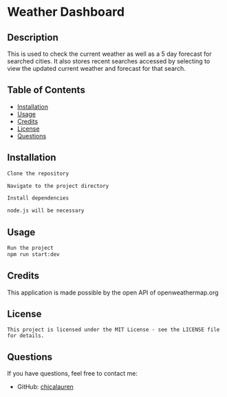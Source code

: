 # Weather Dashboard

## Description

This is used to check the current weather as well as a 5 day forecast for searched cities. It also stores recent searches accessed by selecting to view the updated current weather and forecast for that search.

## Table of Contents

- [Installation](#installation)
- [Usage](#usage)
- [Credits](#credits)
- [License](#license)
- [Questions](#questions)

## Installation

```sh
Clone the repository

Navigate to the project directory

Install dependencies

node.js will be necessary
```

## Usage

```sh
Run the project
npm run start:dev
```

## Credits

This application is made possible by the open API of openweathermap.org

## License

```
This project is licensed under the MIT License - see the LICENSE file for details.
```

## Questions

If you have questions, feel free to contact me:

- GitHub: [chicalauren](https://github.com/chicalauren)

